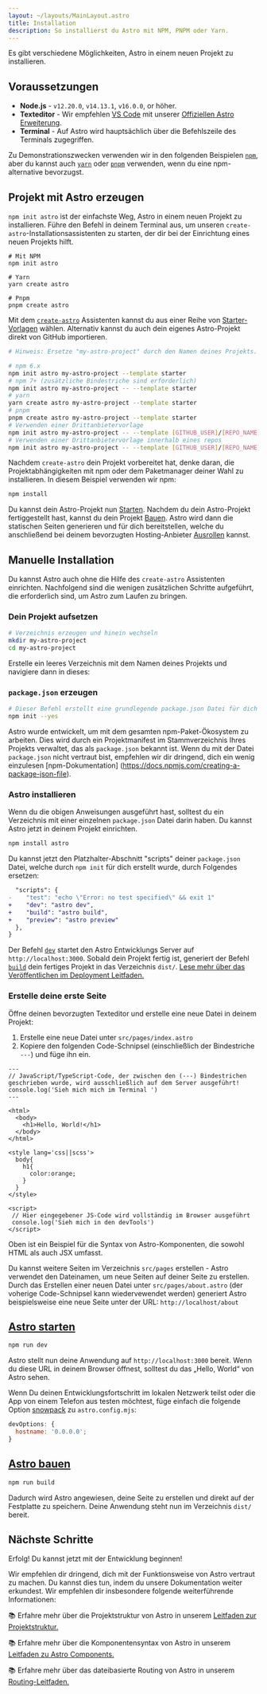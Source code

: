 ```yaml
---
layout: ~/layouts/MainLayout.astro
title: Installation
description: So installierst du Astro mit NPM, PNPM oder Yarn.
---
```


Es gibt verschiedene Möglichkeiten, Astro in einem neuen Projekt zu installieren.

## Voraussetzungen

- **Node.js** - `v12.20.0`, `v14.13.1`, `v16.0.0`, or höher.
- **Texteditor** - Wir empfehlen [VS Code](https://code.visualstudio.com/) mit unserer [Offiziellen Astro Erweiterung](https://marketplace.visualstudio.com/items?itemName=astro-build.astro-vscode).
- **Terminal** - Auf Astro wird hauptsächlich über die Befehlszeile des Terminals zugegriffen.

Zu Demonstrationszwecken verwenden wir in den folgenden Beispielen [`npm`](https://www.npmjs.com/), aber du kannst auch [`yarn`](https://yarnpkg.com/) oder [`pnpm`](https://pnpm.io/) verwenden, wenn du eine npm-alternative bevorzugst.

## Projekt mit Astro erzeugen

`npm init astro` ist der einfachste Weg, Astro in einem neuen Projekt zu installieren. Führe den Befehl in deinem Terminal aus, um unseren `create-astro`-Installationsassistenten zu starten, der dir bei der Einrichtung eines neuen Projekts hilft.

```shell
# Mit NPM
npm init astro

# Yarn
yarn create astro

# Pnpm
pnpm create astro
```

Mit dem [`create-astro`](https://github.com/snowpackjs/astro/tree/main/packages/create-astro) Assistenten kannst du aus einer Reihe von [Starter-Vorlagen](https://github.com/snowpackjs/astro/tree/main/examples) wählen. Alternativ kannst du auch dein eigenes Astro-Projekt direkt von GitHub importieren.

```bash
# Hinweis: Ersetze "my-astro-project" durch den Namen deines Projekts.

# npm 6.x
npm init astro my-astro-project --template starter
# npm 7+ (zusätzliche Bindestriche sind erforderlich)
npm init astro my-astro-project -- --template starter
# yarn
yarn create astro my-astro-project --template starter
# pnpm
pnpm create astro my-astro-project --template starter
# Verwenden einer Drittanbietervorlage
npm init astro my-astro-project -- --template [GITHUB_USER]/[REPO_NAME]
# Verwenden einer Drittanbietervorlage innerhalb eines repos
npm init astro my-astro-project -- --template [GITHUB_USER]/[REPO_NAME]/path/to/template
```

Nachdem `create-astro` dein Projekt vorbereitet hat, denke daran, die Projektabhängigkeiten mit npm oder dem Paketmanager deiner Wahl zu installieren. In diesem Beispiel verwenden wir npm:

```bash
npm install
```

Du kannst dein Astro-Projekt nun [Starten](#start-astro). Nachdem du dein Astro-Projekt fertiggestellt hast, kannst du dein Projekt [Bauen](#build-astro). Astro wird dann die statischen Seiten generieren und für dich bereitstellen, welche du anschließend bei deinem bevorzugten Hosting-Anbieter [Ausrollen](/guides/deploy) kannst.


## Manuelle Installation

Du kannst Astro auch ohne die Hilfe des `create-astro` Assistenten einrichten. Nachfolgend sind die wenigen zusätzlichen Schritte aufgeführt, die erforderlich sind, um Astro zum Laufen zu bringen. 

### Dein Projekt aufsetzen

```bash
# Verzeichnis erzeugen und hinein wechseln
mkdir my-astro-project
cd my-astro-project
```

Erstelle ein leeres Verzeichnis mit dem Namen deines Projekts und navigiere dann in dieses:

### `package.json` erzeugen

```bash
# Dieser Befehl erstellt eine grundlegende package.json Datei für dich 
npm init --yes
```

Astro wurde entwickelt, um mit dem gesamten npm-Paket-Ökosystem zu arbeiten. Dies wird durch ein Projektmanifest im Stammverzeichnis Ihres Projekts verwaltet, das als `package.json` bekannt ist. Wenn du mit der Datei `package.json` nicht vertraut bist, empfehlen wir dir dringend, dich ein wenig einzulesen [npm-Dokumentation] (https://docs.npmjs.com/creating-a-package-json-file). 

### Astro installieren

Wenn du die obigen Anweisungen ausgeführt hast, solltest du ein Verzeichnis mit einer einzelnen `package.json` Datei darin haben. Du kannst Astro jetzt in deinem Projekt einrichten. 

```bash
npm install astro
```
Du kannst jetzt den Platzhalter-Abschnitt "scripts" deiner `package.json` Datei, welche durch `npm init` für dich erstellt wurde, durch Folgendes ersetzen: 

```diff
  "scripts": {
-    "test": "echo \"Error: no test specified\" && exit 1"
+    "dev": "astro dev",
+    "build": "astro build",
+    "preview": "astro preview"
  },
}
```
Der Befehl [`dev`](#start-astro) startet den Astro Entwicklungs Server auf `http://localhost:3000`. Sobald dein Projekt fertig ist, generiert der Befehl [`build`](#build-astro) dein fertiges Projekt in das Verzeichnis `dist/`. [Lese mehr über das Veröffentlichen im Deployment Leitfaden.](/guides/deploy) 

### Erstelle deine erste Seite


Öffne deinen bevorzugten Texteditor und erstelle eine neue Datei in deinem Projekt: 

1. Erstelle eine neue Datei unter `src/pages/index.astro`
2. Kopiere den folgenden Code-Schnipsel (einschließlich der Bindestriche `---`) und füge ihn ein. 

```astro
---
// JavaScript/TypeScript-Code, der zwischen den (---) Bindestrichen geschrieben wurde, wird ausschließlich auf dem Server ausgeführt!
console.log('Sieh mich mich im Terminal ')
---

<html>
  <body>
    <h1>Hello, World!</h1>
  </body>
</html>

<style lang='css||scss'>
  body{
    h1{
      color:orange;
    }
  }
</style>

<script>
 // Hier eingegebener JS-Code wird vollständig im Browser ausgeführt 
 console.log('Sieh mich in den devTools')
</script>
```

Oben ist ein Beispiel für die Syntax von Astro-Komponenten, die sowohl HTML als auch JSX umfasst.

Du kannst weitere Seiten im Verzeichnis `src/pages` erstellen - Astro verwendet den Dateinamen, um neue Seiten auf deiner Seite zu erstellen. Durch das Erstellen einer neuen Datei unter `src/pages/about.astro` (der voherige Code-Schnipsel kann wiedervewendet werden) generiert Astro beispielsweise eine neue Seite unter der URL: `http://localhost/about` 


## [Astro starten](#start-astro)

```bash
npm run dev
```

Astro stellt nun deine Anwendung auf `http://localhost:3000` bereit. Wenn du diese URL in deinem Browser öffnest, solltest du das „Hello, World“ von Astro sehen. 

Wenn Du deinen Entwicklungsfortschritt im lokalen Netzwerk teilst oder die App von einem Telefon aus testen möchtest, füge einfach die folgende Option [snowpack](https://www.snowpack.dev/reference/configuration#devoptionshostname) zu `astro.config.mjs`: 

```js
devOptions: {
  hostname: '0.0.0.0';
}
```

## [Astro bauen](#build-astro)

```bash
npm run build
```

Dadurch wird Astro angewiesen, deine Seite zu erstellen und direkt auf der Festplatte zu speichern. Deine Anwendung steht nun im Verzeichnis `dist/` bereit.

## Nächste Schritte

Erfolg! Du kannst jetzt mit der Entwicklung beginnen!

Wir empfehlen dir dringend, dich mit der Funktionsweise von Astro vertraut zu machen. Du kannst dies tun, indem du unsere Dokumentation weiter erkundest. Wir empfehlen dir insbesondere folgende weiterführende Informationen:

📚 Erfahre mehr über die Projektstruktur von Astro in unserem [Leitfaden zur Projektstruktur.](/core-concepts/project-structure)

📚 Erfahre mehr über die Komponentensyntax von Astro in unserem [Leitfaden zu Astro Components.](/core-concepts/astro-components) 

📚 Erfahre mehr über das dateibasierte Routing von Astro in unserem [Routing-Leitfaden.](core-concepts/astro-pages)
